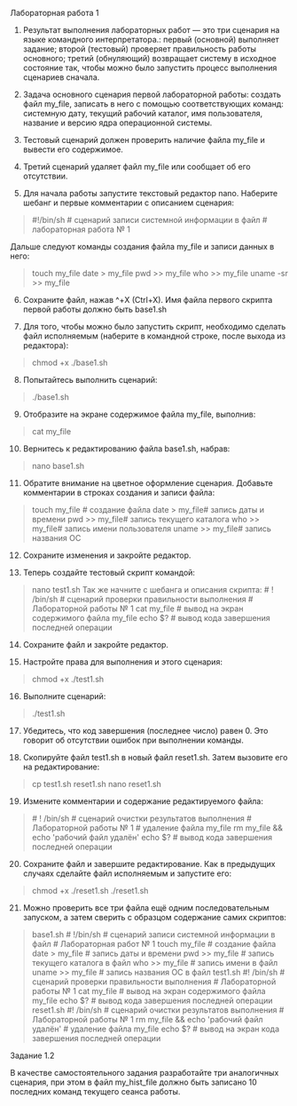 Лабораторная работа 1

1. Результат выполнения лабораторных работ — это три сценария на языке командного
интерпретатора.:
первый (основной) выполняет задание;
второй (тестовый) проверяет правильность работы основного;
третий (обнуляющий) возвращает систему в исходное состояние так, чтобы можно
было запустить процесс выполнения сценариев сначала.

2. Задача основного сценария первой лабораторной работы: создать файл my_file,
записать в него с помощью соответствующих команд:
системную дату,
текущий рабочий каталог,
имя пользователя,
название и версию ядра операционной системы.

3. Тестовый сценарий должен проверить наличие файла my_file и вывести его
содержимое.

4. Третий сценарий удаляет файл my_file или сообщает об его отсутствии.

5. Для начала работы запустите текстовый редактор nano. Наберите шебанг и первые
комментарии с описанием сценария:
>\#!/bin/sh
>\# сценарий записи системной информации в файл
>\# лабораторная работа № 1

Дальше следуют команды создания файла my_file и записи данных в него:

>touch my_file
>date > my_file
>pwd >> my_file
>who >> my_file
>uname -sr >> my_file

6. Сохраните файл, нажав ^+X (Ctrl+X).
Имя файла первого скрипта первой работы должно быть base1.sh

7. Для того, чтобы можно было запустить скрипт, необходимо сделать файл
исполняемым (наберите в командной строке, после выхода из редактора):
>chmod +x ./base1.sh

8. Попытайтесь выполнить сценарий:
>./base1.sh

9. Отобразите на экране содержимое файла my_file, выполнив:
>cat my_file

10. Вернитесь к редактированию файла base1.sh, набрав:
>nano base1.sh

11. Обратите внимание на цветное оформление сценария.
Добавьте комментарии в строках создания и записи файла:
>touch my_file
>\# создание файла
>date > my_file# запись даты и времени
>pwd >> my_file# запись текущего каталога
>who >> my_file# запись имени пользователя
>uname >> my_file# запись названия ОС

12. Сохраните изменения и закройте редактор.

13. Теперь создайте тестовый скрипт командой:
>nano test1.sh
Так же начните с шебанга и описания скрипта:
>\# ! /bin/sh
>\# сценарий проверки правильности выполнения
>\# Лабораторной работы № 1
>cat my_file # вывод на экран содержимого файла my_file
>echo $?
>\# вывод кода завершения последней операции

14. Сохраните файл и закройте редактор.

15. Настройте права для выполнения и этого сценария:
>chmod +x ./test1.sh

16. Выполните сценарий:
>./test1.sh

17. Убедитесь, что код завершения (последнее число) равен 0.
Это говорит об отсутствии ошибок при выполнении команды.

18. Скопируйте файл test1.sh в новый файл reset1.sh. Затем вызовите его на
редактирование:
>cp test1.sh
>reset1.sh
>nano reset1.sh

19. Измените комментарии и содержание редактируемого файла:
>\# ! /bin/sh
>\# сценарий очистки результатов выполнения
>\# Лабораторной работы № 1
>\# удаление файла my_file
>rm my_file && echo 'рабочий файл удалён'
>echo $?
>\# вывод кода завершения последней операции

20. Сохраните файл и завершите редактирование. Как в предыдущих случаях сделайте
файл исполняемым и запустите его:
>chmod +x ./reset1.sh
>./reset1.sh

21. Можно проверить все три файла ещё одним последовательным запуском,
а затем сверить с образцом содержание самих скриптов:
>base1.sh
>\# !/bin/sh
>\# сценарий записи системной информации в файл
>\# Лабораторная работ № 1
>touch my_file # создание файла
>date > my_file # запись даты и времени
>pwd >> my_file # запись текущего каталога в файл
>who >> my_file # запись имени в файл
>uname >> my_file # запись названия ОС в файл
>test1.sh
>\#! /bin/sh
>\# сценарий проверки правильности выполнения
>\# Лабораторной работы № 1
>cat my_file # вывод на экран содержимого файла my_file
>echo $?
>\# вывод кода завершения последней операции
>reset1.sh #! /bin/sh
>\# сценарий очистки результатов выполнения
>\# Лабораторной работы № 1
>rm my_file && echo 'рабочий файл удалён' # удаление файла my_file
>echo $?
>\# вывод на экран кода завершения последней операции

Задание 1.2

В качестве самостоятельного задания разработайте три аналогичных сценария, при этом в
файл my_hist_file должно быть записано 10 последних команд текущего сеанса работы.

